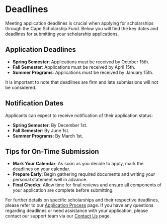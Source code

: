 # Deadlines

Meeting application deadlines is crucial when applying for scholarships through the Cape Scholarship Fund. Below you will find the key dates and deadlines for submitting your scholarship applications.

## Application Deadlines

- **Spring Semester**: Applications must be received by October 15th.
- **Fall Semester**: Applications must be received by April 15th.
- **Summer Programs**: Applications must be received by January 15th.

It is important to note that deadlines are firm and late submissions will not be considered. 

## Notification Dates

Applicants can expect to receive notification of their application status:
- **Spring Semester**: By December 1st.
- **Fall Semester**: By June 1st.
- **Summer Programs**: By March 1st.

## Tips for On-Time Submission

- **Mark Your Calendar**: As soon as you decide to apply, mark the deadlines on your calendar.
- **Prepare Early**: Begin gathering required documents and writing your personal statement well in advance.
- **Final Checks**: Allow time for final reviews and ensure all components of your application are complete before submitting.

For further details on specific scholarships and their respective deadlines, please refer to our [Application Process](/) page. If you have any questions regarding deadlines or need assistance with your application, please contact our support team via our [Contact Us](/) page.
